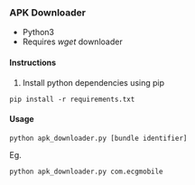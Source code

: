 ### APK Downloader
- Python3
- Requires *wget* downloader

#### Instructions
1. Install python dependencies using pip
```
pip install -r requirements.txt
```

#### Usage
```
python apk_downloader.py [bundle identifier]
```
Eg.
```
python apk_downloader.py com.ecgmobile
```
